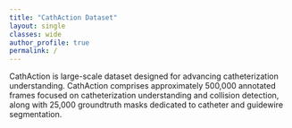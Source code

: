 ```yaml
---
title: "CathAction Dataset"
layout: single
classes: wide
author_profile: true
permalink: /
---
```


CathAction is large-scale dataset designed for advancing catheterization understanding. CathAction comprises approximately 500,000 annotated frames focused on catheterization understanding and collision detection, along with 25,000 groundtruth masks dedicated to catheter and guidewire segmentation. 

<!--video width="100%" controls>
  <source src="https://github.com/airvlab/grasp-anything/assets/140178004/7afc471e-385d-4aff-9940-a87fc3fe034e" type="video/mp4">
  Your browser does not support the video tag.
</video-->
